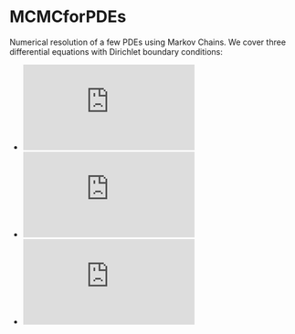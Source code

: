 # MCMCforPDEs
Numerical resolution of a few PDEs using Markov Chains.
We cover three differential equations with Dirichlet boundary conditions:
* ![equation](https://latex.codecogs.com/gif.latex?%5CDelta%20f%28x%2Cy%29%20%3D%200)
* ![equation](https://latex.codecogs.com/gif.latex?%5CDelta%20f%28x%2Cy%29%20-%20%5Cgamma%20f%28x%2Cy%29%20%3D%200)
* ![equation](https://latex.codecogs.com/gif.latex?%5CDelta%20f%28x%2Cy%29%20-%202f%28x%2Cy%29%20&plus;%20f%28x%2Cy%29%5E2%3D%200)
